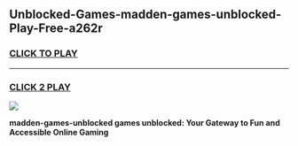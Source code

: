 
## Unblocked-Games-madden-games-unblocked-Play-Free-a262r
<h3>
<a href="https://premium76.site?title=madden-games-unblocked&ref=18A1">CLICK TO PLAY</a></h3>
<hr>

<h3>
<a href="https://premium76.site?title=madden-games-unblocked&ref=18A1">CLICK 2 PLAY</a>
  
</h3>

<a href="https://premium76.site?title=madden-games-unblocked&ref=18A1"><img src="https://clearcache.store/games.png"></a>


**madden-games-unblocked games unblocked: Your Gateway to Fun and Accessible Online Gaming**
